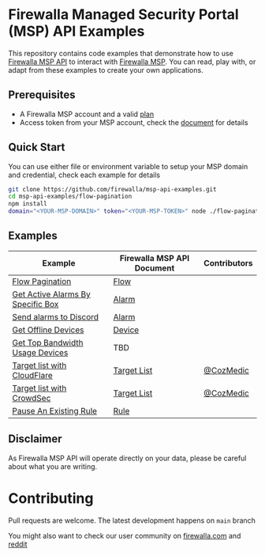 # Firewalla Managed Security Portal (MSP) API Examples

This repository contains code examples that demonstrate how to use [Firewalla MSP API](https://docs.firewalla.net/) to interact with [Firewalla MSP](https://firewalla.net/). You can read, play with, or adapt from these examples to create your own applications.

## Prerequisites

- A Firewalla MSP account and a valid [plan](https://firewalla.net/plans)
- Access token from your MSP account, check the [document](https://docs.firewalla.net/quick_start/) for details

## Quick Start

You can use either file or environment variable to setup your MSP domain and credential, check each example for details

```bash
git clone https://github.com/firewalla/msp-api-examples.git
cd msp-api-examples/flow-pagination
npm install
domain="<YOUR-MSP-DOMAIN>" token="<YOUR-MSP-TOKEN>" node ./flow-pagination/index.js

```

## Examples

| Example | Firewalla MSP API Document | Contributors|
| ------ | ----- | ----- | 
| [Flow Pagination](./flow-pagination/index.js) | [Flow](https://docs.firewalla.net/api-reference/flow/) | |
| [Get Active Alarms By Specific Box](./get-active-alarms-by-specific-box/index.js) | [Alarm](https://docs.firewalla.net/api-reference/alarm/) | |
| [Send alarms to Discord](./send-alarms-to-discord/README.md) | [Alarm](https://docs.firewalla.net/api-reference/alarm/) | |
| [Get Offline Devices](./get-offline-devices/README.md) | [Device](https://docs.firewalla.net/api-reference/device/) | |
| [Get Top Bandwidth Usage Devices](./get-top-bandwidth-usage-devices/README.md) | TBD | |
| [Target list with CloudFlare](./target-list-with-cloudflare/README.md) | [Target List](https://docs.firewalla.net/api-reference/target-lists/) | [@CozMedic](https://github.com/CozMedic) |
| [Target list with CrowdSec](./target-list-with-crowdsec/README.md) | [Target List](https://docs.firewalla.net/api-reference/target-lists/) | [@CozMedic](https://github.com/CozMedic) |
| [Pause An Existing Rule](./pause-an-existing-rule/README.md) | [Rule](https://docs.firewalla.net/api-reference/rule/#pause-a-rule) | |

## Disclaimer

As Firewalla MSP API will operate directly on your data, please be careful about what you are writing.

# Contributing

Pull requests are welcome. The latest development happens on `main` branch

You might also want to check our user community on [firewalla.com](https://help.firewalla.com/hc/en-us/community/topics) and [reddit](https://www.reddit.com/r/firewalla/)
